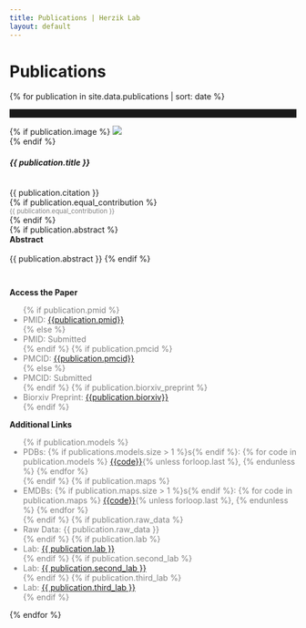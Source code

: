 ```yaml
---
title: Publications | Herzik Lab
layout: default
---
```

<div class="container">
  <div class="row">
    <div class="col-md-2">
    </div>
    <div class="col-md-8">
      <h1 class="page-title">Publications</h1>
    </div>
    <div class="col-md-2">
    </div>
  </div>
</div>


{% for publication in site.data.publications | sort: date %}

<hr style="padding-top: 1em;">
<div class="container publication">
  <div class="row">
    <div class="col-md-2">
    </div>
    <div class="col-md-8">
      {% if publication.image %}
        <img src="{{ publication.image }}" class="img-responsive"><br>
      {% endif %}
      <h4><strong><em>{{ publication.title }}</em></strong></h4><br>
      <div class="citation-spacing">{{ publication.citation }}<br>
      {% if publication.equal_contribution %}
        <div style="font-size: .8em; color: gray;">{{ publication.equal_contribution }}</div>
      {% endif %} </div>
      {% if publication.abstract %}
        <div class="abstract-text"><strong>Abstract</strong><div><br>
        {{ publication.abstract }}
      {% endif %}
    </div>
    <div class="col-md-2">
    </div>
  </div>
  <div class="row" style="padding-top: 2em;">
    <div class="col-md-2">
    </div>
    <div class="col-md-4">
      <p><strong>Access the Paper</strong></p>
        <ul style="color: gray;">
          {% if publication.pmid %}
          <li>PMID: <a href="http://www.ncbi.nlm.nih.gov/pubmed/{{publication.pmid}}" alt = "pubmed link: {{publication.pmid}}"> {{publication.pmid}}</a></li>
          {% else %}
          <li>PMID: Submitted</li>
          {% endif %} 
          {% if publication.pmcid %}
          <li>PMCID: <a href="http://www.ncbi.nlm.nih.gov/pmc/articles/{{publication.pmcid}}" alt = "pubmed central link: {{publication.pmcid}}"> {{publication.pmcid}}</a></li>  
          {% else %}
          <li>PMCID: Submitted</li>
          {% endif %}
          {% if publication.biorxiv_preprint %}
          <li>Biorxiv Preprint: <a href="http://dx.doi.org/10.1101/{{publication.biorxiv}}" alt = "biorxiv preprint link: {{publication.biorxiv}}"> {{publication.biorxiv}}</a></li>
          {% endif %}
        </ul>
    </div>
    <div class="col-md-4">
      <p><strong>Additional Links</strong></p>
        <ul style="color: gray">
          {% if publication.models %}
          <li>PDBs: {% if publications.models.size > 1 %}s{% endif %}:
              {% for code in publication.models %}
              <a href="http://www.rcsb.org/pdb/explore/explore.do?structureId={{code}}">{{code}}</a>{% unless forloop.last %}, {% endunless %}
              {% endfor %}
          </li>
          {% endif %}
          {% if publication.maps %}
          <li>EMDBs: {% if publication.maps.size > 1 %}s{% endif %}:
            {% for code in publication.maps %}
            <a href="http://www.ebi.ac.uk/pdbe/entry/emdb/EMD-{{code}}">{{code}}</a>{% unless forloop.last %}, {% endunless %}
            {% endfor %}
          </li>
          {% endif %}
            {% if publication.raw_data %}
          <li>    Raw Data: {{ publication.raw_data }}</li>
            {% endif %}     
            {% if publication.lab %}
          <li>Lab: <a href="{{ publication.lab_link }}">{{ publication.lab }}</a></li>
            {% endif %}
            {% if publication.second_lab %}
              <li>Lab: <a href="{{ publication.second_lab_link }}">{{ publication.second_lab }}</a></li>
            {% endif %}
            {% if publication.third_lab %}
              <li>Lab: <a href="{{ publication.third_lab_link }}">{{ publication.third_lab }}</a></li>
            {% endif %}
        </ul>
    </div>
    <div class="col-md-2">
    </div>
  </div>
</div>
{% endfor %}
